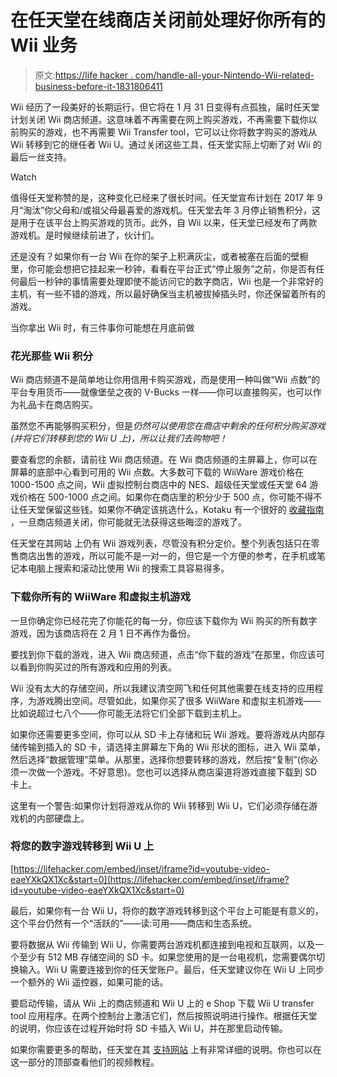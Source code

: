 # 在任天堂在线商店关闭前处理好你所有的 Wii 业务

> 原文:[https://life hacker . com/handle-all-your-Nintendo-Wii-related-business-before-it-1831806411](https://lifehacker.com/handle-all-your-nintendo-wii-related-business-before-it-1831806411)

Wii 经历了一段美好的长期运行，但它将在 1 月 31 日变得有点孤独，届时任天堂计划关闭 Wii 商店频道。这意味着不再需要在网上购买游戏，不再需要下载你以前购买的游戏，也不再需要 Wii Transfer tool，它可以让你将数字购买的游戏从 Wii 转移到它的继任者 Wii U。通过关闭这些工具，任天堂实际上切断了对 Wii 的最后一丝支持。

Watch

值得任天堂称赞的是，这种变化已经来了很长时间。任天堂宣布计划在 2017 年 9 月“淘汰”你父母和/或祖父母最喜爱的游戏机。任天堂去年 3 月停止销售积分，这是用于在该平台上购买游戏的货币。此外，自 Wii 以来，任天堂已经发布了两款游戏机。是时候继续前进了，伙计们。

还是没有？如果你有一台 Wii 在你的架子上积满灰尘，或者被塞在后面的壁橱里，你可能会想把它挂起来一秒钟，看看在平台正式“停止服务”之前，你是否有任何最后一秒钟的事情需要处理即使不能访问它的数字商店，Wii 也是一个非常好的主机，有一些不错的游戏，所以最好确保当主机被拔掉插头时，你还保留着所有的游戏。

当你拿出 Wii 时，有三件事你可能想在月底前做

### 花光那些 Wii 积分

Wii 商店频道不是简单地让你用信用卡购买游戏，而是使用一种叫做“Wii 点数”的平台专用货币——就像堡垒之夜的 V-Bucks 一样——你可以直接购买，也可以作为礼品卡在商店购买。

虽然您不再能够购买积分，但是*仍然可以使用您在商店中剩余的任何积分购买游戏(并将它们转移到您的 Wii U 上)，所以让我们去购物吧！* 

要查看您的余额，请前往 Wii 商店频道。在 Wii 商店频道的主屏幕上，你可以在屏幕的底部中心看到可用的 Wii 点数。大多数可下载的 WiiWare 游戏价格在 1000-1500 点之间，Wii 虚拟控制台商店中的 NES、超级任天堂或任天堂 64 游戏价格在 500-1000 点之间。如果你在商店里的积分少于 500 点，你可能不得不让任天堂保留这些钱。如果你不确定该挑选什么，Kotaku 有一个很好的 [收藏指南](https://kotaku.com/the-best-wiiware-games-to-buy-before-they-all-disappear-1820808421#_ga=2.124586314.1904582671.1547644129-2127637903.1532515930) ，一旦商店频道关闭，你可能就无法获得这些晦涩的游戏了。

任天堂在其网站 上仍有 Wii 游戏列表，尽管没有积分定价。整个列表包括只在零售商店出售的游戏，所以可能不是一对一的，但它是一个方便的参考，在手机或笔记本电脑上搜索和滚动比使用 Wii 的搜索工具容易得多。

### 下载你所有的 WiiWare 和虚拟主机游戏

一旦你确定你已经花完了你能花的每一分，你应该下载你为 Wii 购买的所有数字游戏，因为该商店将在 2 月 1 日不再作为备份。

要找到你下载的游戏，进入 Wii 商店频道，点击“你下载的游戏”在那里，你应该可以看到你购买过的所有游戏和应用的列表。

Wii 没有太大的存储空间，所以我建议清空网飞和任何其他需要在线支持的应用程序，为游戏腾出空间。尽管如此，如果你买了很多 WiiWare 和虚拟主机游戏——比如说超过七八个——你可能无法将它们全部下载到主机上。

如果你还需要更多空间，你可以从 SD 卡上存储和玩 Wii 游戏。要将游戏从内部存储传输到插入的 SD 卡，请选择主屏幕左下角的 Wii 形状的图标，进入 Wii 菜单，然后选择“数据管理”菜单。从那里，选择你想要转移的游戏，然后按“复制”(你必须一次做一个游戏。不好意思)。您也可以选择从商店渠道将游戏直接下载到 SD 卡上。

这里有一个警告:如果你计划将游戏从你的 Wii 转移到 Wii U，它们必须存储在游戏机的内部硬盘上。

### 将您的数字游戏转移到 Wii U 上

 [https://lifehacker.com/embed/inset/iframe?id=youtube-video-eaeYXkQX1Xc&start=0](https://lifehacker.com/embed/inset/iframe?id=youtube-video-eaeYXkQX1Xc&start=0) 

最后，如果你有一台 Wii U，将你的数字游戏转移到这个平台上可能是有意义的，这个平台仍然有一个“活跃的”——读:可用——商店和生态系统。

要将数据从 Wii 传输到 Wii U，你需要两台游戏机都连接到电视和互联网，以及一个至少有 512 MB 存储空间的 SD 卡。如果您使用的是一台电视机，您需要偶尔切换输入。Wii U 需要连接到你的任天堂账户。最后，任天堂建议你在 Wii U 上同步一个额外的 Wii 遥控器，如果可能的话。

要启动传输，请从 Wii 上的商店频道和 Wii U 上的 e Shop 下载 Wii U transfer tool 应用程序。在两个控制台上激活它们，然后按照说明进行操作。根据任天堂的说明，你应该在过程开始时将 SD 卡插入 Wii U，并在那里启动传输。

如果你需要更多的帮助，任天堂在其 [支持网站](https://en-americas-support.nintendo.com/app/answers/detail/a_id/1124/p/604) 上有非常详细的说明。你也可以在这一部分的顶部查看他们的视频教程。